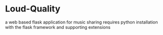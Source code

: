 # Loud-Quality
a web based flask application for music sharing
requires python installation with the flask framework and supporting extensions
